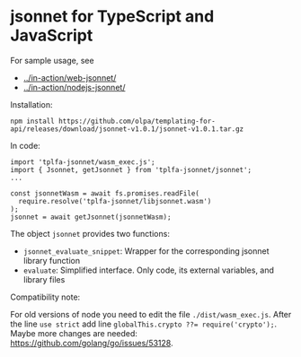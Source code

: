 # jsonnet for TypeScript and JavaScript

For sample usage, see

- [../in-action/web-jsonnet/](../in-action/web-jsonnet/)
- [../in-action/nodejs-jsonnet/](../in-action/nodejs-jsonnet/)

Installation:

```
npm install https://github.com/olpa/templating-for-api/releases/download/jsonnet-v1.0.1/jsonnet-v1.0.1.tar.gz
```

In code:

```
import 'tplfa-jsonnet/wasm_exec.js';
import { Jsonnet, getJsonnet } from 'tplfa-jsonnet/jsonnet';
...

const jsonnetWasm = await fs.promises.readFile(
  require.resolve('tplfa-jsonnet/libjsonnet.wasm')
);
jsonnet = await getJsonnet(jsonnetWasm);
```

The object `jsonnet` provides two functions:

- `jsonnet_evaluate_snippet`: Wrapper for the corresponding jsonnet library function
- `evaluate`: Simplified interface. Only code, its external variables, and library files

Compatibility note:

For old versions of node you need to edit the file `./dist/wasm_exec.js`. After the line `use strict` add line `globalThis.crypto ??= require('crypto');`. Maybe more changes are needed: <https://github.com/golang/go/issues/53128>.
